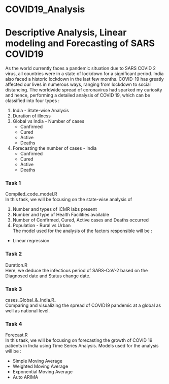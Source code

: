 # COVID19_Analysis
<h1>Descriptive Analysis, Linear modeling and Forecasting of SARS COVID19</h1>
As the world currently faces a pandemic situation due to SARS COVID 2 virus, all countries were in a state of lockdown for a significant period. India also faced a historic lockdown in the last few months. COVID-19 has greatly affected our lives in numerous ways, ranging from lockdown to social distancing. The worldwide spread of coronavirus had sparked my curiosity and hence, performing a detailed analysis of COVID 19, which can be classified into four types :

1. India - State-wise Analysis
2. Duration of illness
3. Global vs India - Number of cases
   * Confirmed
   * Cured
   * Active
   * Deaths
4. Forecasting the number of cases - India
   * Confirmed
   * Cured
   * Active
   * Deaths

<h3>Task 1</h3>
Compiled_code_model.R <br>
In this task, we will be focusing on the state-wise analysis of 
  
1. Number and types of ICMR labs present
2. Number and type of Health Facilities available
3. Number of Confirmed, Cured, Active cases and Deaths occurred
4. Population - Rural vs Urban  <br>
The model used for the analysis of the factors responsible will be :
* Linear regression

<h3>Task 2</h3>
Duration.R <br>
Here, we deduce the infectious period of SARS-CoV-2 based on the Diagnosed date and Status change date.

<h3>Task 3</h3>
cases_Global_&_India.R_ <br>
Comparing and visualizing the spread of COVID19 pandemic at a global as well as national level.
  
<h3>Task 4</h3>
Forecast.R <br>
In this task, we will be focusing on forecasting the growth of COVID 19 patients in India using Time Series Analysis. Models used for the analysis will be :

* Simple Moving Average
* Weighted Moving Average
* Exponential Moving Average
* Auto ARIMA

